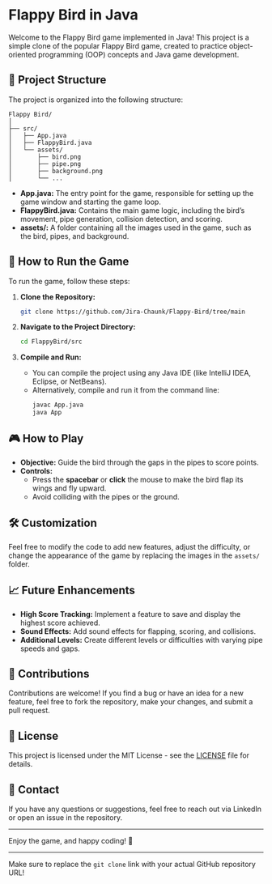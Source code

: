 
# Flappy Bird in Java

Welcome to the Flappy Bird game implemented in Java! This project is a simple clone of the popular Flappy Bird game, created to practice object-oriented programming (OOP) concepts and Java game development.

## 📂 Project Structure

The project is organized into the following structure:

```
Flappy Bird/
│
├── src/
│   ├── App.java
│   ├── FlappyBird.java
│   └── assets/
│       ├── bird.png
│       ├── pipe.png
│       ├── background.png
│       └── ...
```

- **App.java:** The entry point for the game, responsible for setting up the game window and starting the game loop.
- **FlappyBird.java:** Contains the main game logic, including the bird’s movement, pipe generation, collision detection, and scoring.
- **assets/:** A folder containing all the images used in the game, such as the bird, pipes, and background.

## 🚀 How to Run the Game

To run the game, follow these steps:

1. **Clone the Repository:**
   ```bash
   git clone https://github.com/Jira-Chaunk/Flappy-Bird/tree/main
   ```

2. **Navigate to the Project Directory:**
   ```bash
   cd FlappyBird/src
   ```

3. **Compile and Run:**
   - You can compile the project using any Java IDE (like IntelliJ IDEA, Eclipse, or NetBeans).
   - Alternatively, compile and run it from the command line:
     ```bash
     javac App.java
     java App
     ```

## 🎮 How to Play

- **Objective:** Guide the bird through the gaps in the pipes to score points.
- **Controls:** 
  - Press the **spacebar** or **click** the mouse to make the bird flap its wings and fly upward.
  - Avoid colliding with the pipes or the ground.

## 🛠️ Customization

Feel free to modify the code to add new features, adjust the difficulty, or change the appearance of the game by replacing the images in the `assets/` folder.

## 📈 Future Enhancements

- **High Score Tracking:** Implement a feature to save and display the highest score achieved.
- **Sound Effects:** Add sound effects for flapping, scoring, and collisions.
- **Additional Levels:** Create different levels or difficulties with varying pipe speeds and gaps.

## 🤝 Contributions

Contributions are welcome! If you find a bug or have an idea for a new feature, feel free to fork the repository, make your changes, and submit a pull request.

## 📝 License

This project is licensed under the MIT License - see the [LICENSE](LICENSE) file for details.

## 📧 Contact

If you have any questions or suggestions, feel free to reach out via LinkedIn or open an issue in the repository.

---

Enjoy the game, and happy coding! 🎉

---

Make sure to replace the `git clone` link with your actual GitHub repository URL!

